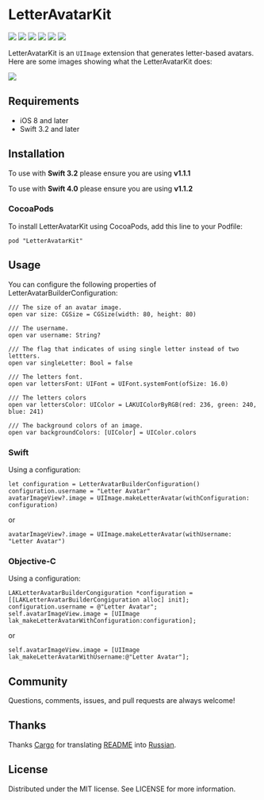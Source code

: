# LetterAvatarKit

![][Platform] ![][Travis] ![][Pods] ![][Swift3.2] ![][Swift4.0] ![][Codacy Badge]

LetterAvatarKit is an ```UIImage``` extension that generates letter-based avatars. Here are some images showing what the LetterAvatarKit does:

![][screenshots]

## Requirements
- iOS 8 and later
- Swift 3.2 and later

## Installation

To use with **Swift 3.2** please ensure you are using **v1.1.1**

To use with **Swift 4.0** please ensure you are using **v1.1.2**

### CocoaPods

To install LetterAvatarKit using CocoaPods, add this line to your Podfile:
```
pod "LetterAvatarKit"
```

## Usage

You can configure the following properties of LetterAvatarBuilderConfiguration:

```
/// The size of an avatar image.
open var size: CGSize = CGSize(width: 80, height: 80)
```

```
/// The username.
open var username: String?
```

```
/// The flag that indicates of using single letter instead of two lettters.
open var singleLetter: Bool = false
```

```
/// The letters font.
open var lettersFont: UIFont = UIFont.systemFont(ofSize: 16.0)
```

```
/// The letters colors
open var lettersColor: UIColor = LAKUIColorByRGB(red: 236, green: 240, blue: 241)
```

```
/// The background colors of an image.
open var backgroundColors: [UIColor] = UIColor.colors
```

### Swift

Using a configuration:
```
let configuration = LetterAvatarBuilderConfiguration()
configuration.username = "Letter Avatar"
avatarImageView?.image = UIImage.makeLetterAvatar(withConfiguration: configuration)
```
or
```
avatarImageView?.image = UIImage.makeLetterAvatar(withUsername: "Letter Avatar")
```

### Objective-C

Using a configuration:
```
LAKLetterAvatarBuilderCongiguration *configuration = [[LAKLetterAvatarBuilderCongiguration alloc] init];
configuration.username = @"Letter Avatar";
self.avatarImageView.image = [UIImage lak_makeLetterAvatarWithConfiguration:configuration];
```
or
```
self.avatarImageView.image = [UIImage lak_makeLetterAvatarWithUsername:@"Letter Avatar"];
```

## Community

Questions, comments, issues, and pull requests are always welcome!

## Thanks

Thanks [Cargo](https://github.com/Gargo) for translating [README](https://github.com/vpeschenkov/LetterAvatarKit/blob/master/README.md) into [Russian](http://gargo.of.by/letteravatarkit/).

## License

Distributed under the MIT license. See LICENSE for more information.

[Screenshots]: https://i.imgur.com/n3SjH6q.jpg
[Platform]: https://cocoapod-badges.herokuapp.com/p/LetterAvatarKit/badge.png
[Travis]: https://travis-ci.org/vpeschenkov/LetterAvatarKit.svg?branch=master
[Pods]: https://cocoapod-badges.herokuapp.com/v/LetterAvatarKit/badge.png
[Swift3.2]: https://img.shields.io/badge/swift-3.2-orange.svg?style=flat
[Swift4.0]: https://img.shields.io/badge/swift-4.0-orange.svg?style=flat
[Codacy Badge]: https://api.codacy.com/project/badge/Grade/d0f9b1a4ccb64d4aacd18a971e4cf8b7
